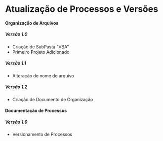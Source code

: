 # Atualização de Processos e Versões



#### Organização de Arquivos 



##### Versão 1.0

- Criação de SubPasta "VBA"
- Primeiro Projeto Adicionado

##### Versão 1.1

- Alteração de nome de arquivo

##### Versão 1.2

- Criação de Documento de Organização



#### Documentação de Processos

##### Versão 1.0

- Versionamento de Processos

